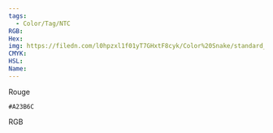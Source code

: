 ```yaml
---
tags:
  - Color/Tag/NTC
RGB:
Hex:
img: https://filedn.com/l0hpzxl1f01yT7GHxtF8cyk/Color%20Snake/standard_csv_to_svg//A23B6C.svg
CMYK:
HSL:
Name:
---
```

Rouge
```palette
#A23B6C
```
RGB

